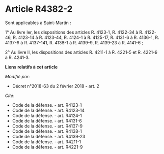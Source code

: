 # Article R4382-2

Sont applicables à Saint-Martin :

1° Au livre Ier, les dispositions des articles R. 4123-1, R. 4122-34 à R. 4122-46, R. 4123-14 à R. 4123-44, R. 4124-1 à R.
4125-17, R. 4131-6 à R. 4136-1, R. 4137-9 à R. 4137-141, R. 4138-1 à R. 4139-9, R. 4139-23 à R. 4141-6 ;

2° Au livre II, les dispositions des articles R. 4211-1 à R. 4221-5 et R. 4221-9 à R. 4241-3.

**Liens relatifs à cet article**

_Modifié par_:

  - Décret n°2018-63 du 2 février 2018 - art. 2

_Cite_:

  - Code de la défense. - art. R4123-1
  - Code de la défense. - art. R4123-14
  - Code de la défense. - art. R4124-1
  - Code de la défense. - art. R4131-6
  - Code de la défense. - art. R4137-9
  - Code de la défense. - art. R4138-1
  - Code de la défense. - art. R4139-23
  - Code de la défense. - art. R4211-1
  - Code de la défense. - art. R4221-9
